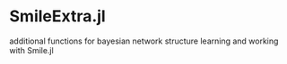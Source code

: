 SmileExtra.jl
=============

additional functions for bayesian network structure learning and working with Smile.jl
